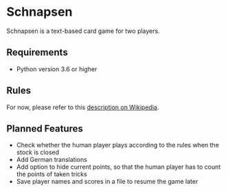 # Schnapsen
Schnapsen is a text-based card game for two players.

## Requirements
- Python version 3.6 or higher

## Rules
For now, please refer to this [description on
  Wikipedia](https://en.wikipedia.org/wiki/Sixty-six_(card_game)#Schnapsen).

## Planned Features
- Check whether the human player plays according to the rules when the stock
is closed
- Add German translations
- Add option to hide current points, so that the human player has to count the
points of taken tricks
- Save player names and scores in a file to resume the game later
